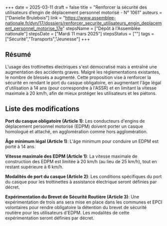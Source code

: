 +++
date = 2025-03-11
draft = false
title = "Renforcer la sécurité des utilisateurs d’engin de déplacement personnel motorisé - N° 1061"
auteurs = ["Danielle Brulebois"]
link = "https://www.assemblee-nationale.fr/dyn/17/dossiers/renforcer_securite_utilisateurs_engin_deplacement_personnel_motorise_17e"
stepsName = ["Dépôt à l'Assemblée nationale"]
stepsDate = ["Mardi 11 mars 2025"]
stepsStatus = [""]
tags = ["Sécurité","Transports","Jeunesse"]
+++

## Résumé

L'usage des trottinettes électriques s'est démocratisé mais a entraîné une augmentation des accidents graves. Malgré les réglementations existantes, le nombre de blessés a augmenté. Cette proposition vise à renforcer la sécurité en rendant le port du casque obligatoire, en augmentant l'âge légal d'utilisation à 14 ans (pour correspondre à l'ASSR) et en limitant la vitesse maximale à 20 km/h, afin de mieux protéger les utilisateurs et les piétons.

## Liste des modifications

**Port du casque obligatoire (Article 1)**: Les conducteurs d'engins de déplacement personnel motorisé (EDPM) doivent porter un casque homologué et attaché, en agglomération comme hors agglomération.

**Âge minimum légal (Article 1)**: L'âge minimum pour conduire un EDPM est porté à 14 ans.

**Vitesse maximale des EDPM (Article 1)**: La vitesse maximale de construction des EDPM est limitée à 20 km/h (au lieu de 25 km/h), tout en restant supérieure à 6 km/h.

**Modalités de port du casque (Article 2)**: Les conditions spécifiques du port du casque pour les trottinettes à assistance électrique seront définies par décret.

**Expérimentation du Brevet de Sécurité Routière (Article 3)**: Une expérimentation de trois ans sera mise en place dans les communes et EPCI volontaires pour rendre obligatoire la détention du brevet de sécurité routière pour les utilisateurs d'EDPM. Les modalités de cette expérimentation seront définies par décret.
